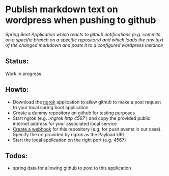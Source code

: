 # Publish markdown text on wordpress when pushing to github

*Spring Boot Application which reacts to github notifications (e.g. commits on a specific branch on a specific 
repository) and which loads the raw text of the changed markdown and posts it to a configured wordpress instance* 

## Status:

Work in progress

## Howto:

* Download the [ngrok](https://ngrok.com/) application to allow github to make a post request to your local spring boot application
* Create a dummy repository on github for testing purposes
* Start ngrok (e.g. *./ngrok http 4567* ) and copy the provided public internet address for your associated local service
* [Create a webhook](https://github.com/stefanesterer/derstefon-test/settings/hooks/new) for this repository (e.g. for push events in our case). Specify the url provided by ngrok as the Payload URL
* Start the local application on the right port (e.g. 4567)

## Todos: 

* spring data for allowing github to post to this application